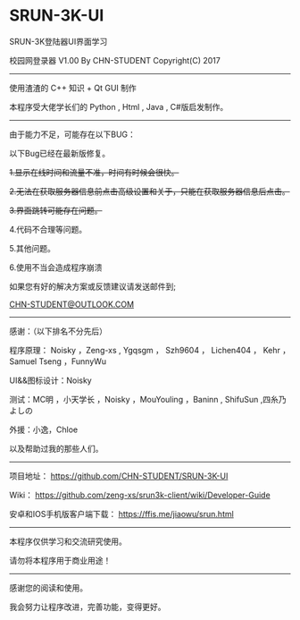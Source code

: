# SRUN-3K-UI
SRUN-3K登陆器UI界面学习

校园网登录器 V1.00 
By CHN-STUDENT
Copyright(C) 2017

-----------------------

使用渣渣的 C++ 知识 + Qt GUI 制作

本程序受大佬学长们的 Python , Html , Java , C#版启发制作。

-----------------------

由于能力不足，可能存在以下BUG：

以下Bug已经在最新版修复。

~~1.显示在线时间和流量不准，时间有时候会很快。~~

~~2.无法在获取服务器信息前点击高级设置和关于，只能在获取服务器信息后点击。~~

~~3.界面跳转可能存在问题。~~

4.代码不合理等问题。

5.其他问题。

6.使用不当会造成程序崩溃

如果您有好的解决方案或反馈建议请发送邮件到;

CHN-STUDENT@OUTLOOK.COM

-----------------------

感谢：（以下排名不分先后）

程序原理： Noisky ，Zeng-xs , Ygqsgm ， Szh9604 ， Lichen404 ， Kehr ， Samuel Tseng ，FunnyWu

UI&&图标设计：Noisky

测试：MC明 ，小天学长 ，Noisky ，MouYouling ，Baninn , ShifuSun ,四糸乃 よしの

外援：小逸，Chloe 

以及帮助过我的那些人们。

-----------------------

项目地址：
https://github.com/CHN-STUDENT/SRUN-3K-UI

Wiki：
https://github.com/zeng-xs/srun3k-client/wiki/Developer-Guide

安卓和IOS手机版客户端下载：
https://ffis.me/jiaowu/srun.html

-----------------------

本程序仅供学习和交流研究使用。

请勿将本程序用于商业用途！

-----------------------

感谢您的阅读和使用。

我会努力让程序改进，完善功能，变得更好。
